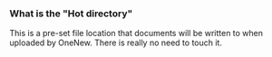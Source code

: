 ### What is the "Hot directory"

This is a pre-set file location that documents will be written to when uploaded by OneNew. There is really no need to touch it.